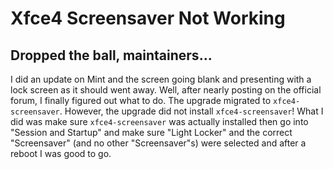 # Xfce4 Screensaver Not Working
## Dropped the ball, maintainers...

I did an update on Mint and the screen going blank and presenting with a lock
screen as it should went away. Well, after nearly posting on the official
forum, I finally figured out what to do. The upgrade migrated to
`xfce4-screensaver`. However, the upgrade did not install `xfce4-screensaver`!
What I did was make sure `xfce4-screensaver` was actually installed then go
into "Session and Startup" and make sure "Light Locker" and the correct
"Screensaver" (and no other "Screensaver"s) were selected and after a reboot I
was good to go.
